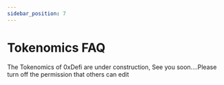```yaml
---
sidebar_position: 7
---
```


# Tokenomics FAQ

The Tokenomics of 0xDefi are under construction, See you soon....Please turn off the permission that others can edit


